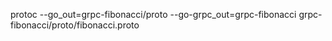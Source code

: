 protoc --go_out=grpc-fibonacci/proto --go-grpc_out=grpc-fibonacci grpc-fibonacci/proto/fibonacci.proto
